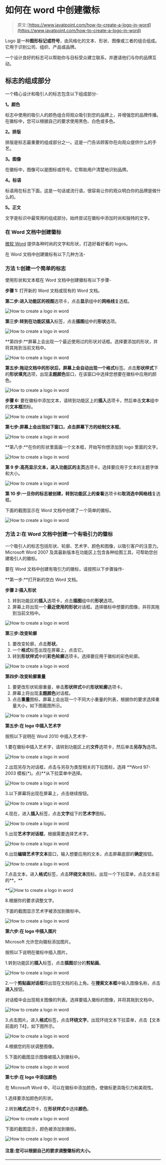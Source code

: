 # 如何在 word 中创建徽标

> 原文:[https://www.javatpoint.com/how-to-create-a-logo-in-word](https://www.javatpoint.com/how-to-create-a-logo-in-word)

Logo 是一种**图形标记或符号**，由风格化的文本、形状、图像或三者的组合组成。它用于识别公司、组织、产品或品牌。

一个设计良好的标志可以帮助你与目标受众建立联系，并邀请他们与你的品牌互动。

## 标志的组成部分

一个精心设计和吸引人的标志包含以下组成部分-

**1。颜色**

标志中使用的吸引人的颜色组合将观众吸引到您的品牌上，并增强您的品牌传播。在徽标中，您可以根据自己的要求使用黑色、白色或多色。

**2。排版**

排版是标志最重要的组成部分之一。这是一门告诉顾客你在向观众提供什么的手艺。

**3。图像**

在徽标中，图像可以是图标或符号。它帮助用户清楚地识别品牌。

**4。标语**

标语用在标志下面。这是一句话或流行语，很容易让你的观众明白你的品牌是做什么的。

**5。正文**

文字是标识中最常用的组成部分。始终尝试在徽标中添加时尚和独特的文字。

### 在 Word 文档中创建徽标

[微软 Word](https://www.javatpoint.com/ms-word-tutorial) 提供各种时尚的文字和形状，打造好看好看的 logos。

在 Word 文档中创建徽标有以下几种方法-

### 方法 1:创建一个简单的标志

使用形状和文本框在 Word 文档中创建徽标有以下步骤-

**步骤 1:** 打开新的 Word 文档或现有的 Word 文档。

**第二步:**进入功能区的**视图**选项卡，点击**显示**组中的**网格线**复选框。

![How to create a logo in word](../Images/33c189e7c856c1394fb4f9b04e00bc53.png)

**第三步:**转到**在功能区插入**标签，点击**插图**组中的**形状**选项。

![How to create a logo in word](../Images/b43256a5126b46f7d570ffc116ed7828.png)

**第四步:**屏幕上会出现一个最近使用过的形状对话框。选择要添加的形状，并将其拖到当前文档中。

![How to create a logo in word](../Images/7f8c1be67ecbdc50ec3eb6ec3f1d4ab2.png)

**第五步:**拖动文档中的形状后，屏幕上会自动出现一个**格式**标签。点击**形状样式**下的**形状填充**选项，出现**主题颜色**窗口，在该窗口中选择您想要在徽标中应用的颜色。

![How to create a logo in word](../Images/abad3ffc684aab38eed4dc3be0a4ddc6.png)

**步骤 6:** 要在徽标中添加文本，请转到功能区上的**插入**选项卡，然后单击**文本**组中的**文本框**图标。

![How to create a logo in word](../Images/038cff9abe3b542f0e47f8127e800bf5.png)

**第七步:**屏幕上会出现如下窗口，点击屏幕下方的**绘制文本框**。

![How to create a logo in word](../Images/43d245bbb082c3d7cced751fcb7ad6ab.png)

**第八步:**在你的形状里面画一个文本框，开始写你想添加到 logo 里面的文字。

![How to create a logo in word](../Images/e3792d7ef4ffc8c4a46ecf7320ae3f18.png)

**第 9 步:**高亮显示文本，进入功能区的**主页**选项卡。选择要应用于文本的主题字体和大小。

![How to create a logo in word](../Images/d0887cf4e4e9022037893ddbefb8cfb0.png)

**第 10 步:**一旦你的标志被创建，转到功能区上的**查看**选项卡和**取消选中网格线**复选框。

下面的截图显示在 Word 文档中创建了一个简单的徽标。

![How to create a logo in word](../Images/7da8cd9fff4846d9e0ae32cca77e68d1.png)

### 方法 2:在 Word 文档中创建一个有吸引力的徽标

一个吸引人的标志包括形状、轮廓、艺术字、颜色和图像，以吸引客户的注意力。Microsoft Word 2007 及其最新版本在功能区上包含各种绘图工具，可帮助您创建吸引人的徽标。

要在 Word 文档中创建有吸引力的徽标，请按照以下步骤操作-

**第一步:**打开新的空白 Word 文档。

**步骤 2:插入形状**

1.  转到功能区的**插入**选项卡，点击**插图**组中的**形状**选项。
2.  屏幕上将出现一个**最近使用的形状**对话框。选择徽标中想要的图像，并将其拖到当前文档中。

![How to create a logo in word](../Images/69b7c3b899317e5a59b033c022be09a4.png)

**第三步:改变轮廓**

1.  要改变轮廓，点击**形状**。
2.  一个**格式**标签出现在屏幕上，点击它。
3.  转到**形状样式**中的**彩色轮廓**选项卡。选择要应用于徽标的彩色轮廓。

![How to create a logo in word](../Images/443bbf46347ae4ff4acd26c39201b041.png)

**第四步:改变轮廓重量**

1.  要更改形状轮廓重量，单击**形状样式**中的**形状轮廓**选项卡。
2.  屏幕上将出现**主题颜色**对话框。
3.  点击**重量**图标，屏幕上会出现一个不同大小重量的列表，根据你的要求选择重量大小，如下图截图所示。

![How to create a logo in word](../Images/2b5796abeaba1a2b45af4f1e69dd7b99.png)

**第五步:在 logo 中插入艺术字**

按照以下说明在 Word 2010 中插入艺术字-

1.要在徽标中插入艺术字，请转到功能区上的**文件**选项卡，然后单击**另存为**选项。

![How to create a logo in word](../Images/f25a18848cbc5aebb569b93b16b7b1e1.png)

2.出现另存为对话框，点击与另存为类型相关的下拉图标，选择 **Word 97-2003 模板(*)。点)**从下拉菜单中选择。

![How to create a logo in word](../Images/b3211e4ef1694477d6c19a662c74eee6.png)

3.以下屏幕将出现在屏幕上，点击继续按钮。

![How to create a logo in word](../Images/0c0c6352453a1706b31ba515ec3c1522.png)

4.现在，进入**插入**标签，点击**文字**组下的**艺术字**图标。

![How to create a logo in word](../Images/9b6ffe6de3edae1ccba4834e7b25ab95.png)

5.出现**艺术字对话框**，根据需要选择艺术字。

![How to create a logo in word](../Images/f848aa5e881a642014e688e31f2c322d.png)

6.出现**编辑艺术字文本**窗口，输入想要应用的文本，点击屏幕底部的**确定**按钮。

![How to create a logo in word](../Images/f5e442743b4f10800a0699e2908c03f0.png)

7.点击文本，进入**格式**标签，点击**环绕文本**图标。出现一个下拉菜单，点击文本前的**。**

**![How to create a logo in word](../Images/50043a6bdc53a4bcddda9e9b20fa0b32.png)

8.根据你的要求调整文字。

下面的截图显示艺术字被添加到徽标中。

![How to create a logo in word](../Images/ea8b083aab36d1d596c2addbd61d7a6a.png)

**第六步:在 logo 中插入图片**

Microsoft 允许您向徽标添加图片。

按照以下说明在徽标中插入图片。

1.转到功能区的**插入**标签，点击**插图**部分的**剪贴画**。

![How to create a logo in word](../Images/3f0d7261bcca811ed5e4c12007a504bc.png)

2.一个**剪贴画对话框**将出现在文档的右上角。在**搜索文本框**中输入图像名称，点击**进入**按钮。

对话框中会出现相关图像的列表。选择要插入徽标的图像，并将其拖到文档中。

![How to create a logo in word](../Images/b5fe2a56b618e04a722db692e2378105.png)

3.点击图片。进入**格式**标签，点击**环绕文字**。出现环绕文本下拉菜单，点击【文本前面的 T4】，如下图所示。

![How to create a logo in word](../Images/83de0223fb97bd242ec8da1303f1bf0f.png)

4.根据您的形状调整图像。

5.下面的截图显示图像被插入到徽标中。

![How to create a logo in word](../Images/78e55d010a76f8d9344b9593b6201f34.png)

**第七步:在 logo 中添加颜色**

在 Microsoft Word 中，可以在徽标中添加颜色，使徽标更具吸引力和美观性。

1.选择要添加颜色的形状。

2.转到**格式**选项卡，在**形状样式**中选择**颜色**。

![How to create a logo in word](../Images/47b031189a16d79329fe15f6f00139a9.png)

下面的截图显示，颜色被添加到徽标。

![How to create a logo in word](../Images/2be08994b2048b475c0fca5caf6f0fc6.png)

#### 注意:您可以根据自己的要求调整徽标的大小。

* * ***